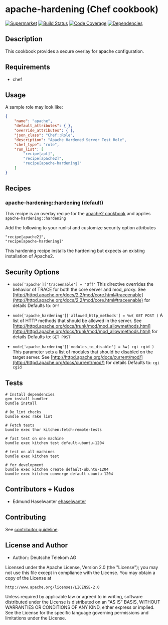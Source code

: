 # apache-hardening (Chef cookbook)

[![Supermarket](http://img.shields.io/cookbook/v/apache-hardening.svg)][1]
[![Build Status](http://img.shields.io/travis/hardening-io/chef-apache-hardening.svg)][2]
[![Code Coverage](http://img.shields.io/coveralls/hardening-io/chef-apache-hardening.svg)][3]
[![Dependencies](http://img.shields.io/gemnasium/hardening-io/#{proj_name}.svg)][4]

## Description

This cookbook provides a secure overlay for apache configuration.

## Requirements

* chef

## Usage

A sample role may look like:

```json
{
    "name": "apache",
    "default_attributes": { },
    "override_attributes": { },
    "json_class": "Chef::Role",
    "description": "Apache Hardened Server Test Role",
    "chef_type": "role",
    "run_list": [
        "recipe[apt]",
        "recipe[apache2]",
        "recipe[apache-hardening]"
    ]
}
```

## Recipes

### apache-hardening::hardening (default)

This recipe is an overlay recipe for the [apache2 cookbook](https://github.com/viverae-cookbooks/apache2) and applies `apache-hardening::hardening`

Add the following to your runlist and customize security option attributes

```
"recipe[apache2]",
"recipe[apache-hardening]"
```

This hardening recipe installs the hardening but expects an existing installation of Apache2.

## Security Options

* `node['apache']['traceenable'] = 'Off'`
   This directive overrides the behavior of TRACE for both the core server and mod_proxy. 
   See [http://httpd.apache.org/docs/2.2/mod/core.html#traceenable](http://httpd.apache.org/docs/2.2/mod/core.html#traceenable) for details
   Defaults to: `Off`

* `node['apache_hardening']['allowed_http_methods'] = %w( GET POST )`
   A list of HTTP methods that should be allowed in the server. 
   See [http://httpd.apache.org/docs/trunk/mod/mod_allowmethods.html](http://httpd.apache.org/docs/trunk/mod/mod_allowmethods.html) for details
   Defaults to: `GET POST`

* `node['apache_hardening']['modules_to_disable'] = %w( cgi cgid )`
   This parameter sets a list of modules that should be disabled on the target server.
   See [http://httpd.apache.org/docs/current/mod/](http://httpd.apache.org/docs/current/mod/) for details
   Defaults to: `cgi cgid`

## Tests

```
# Install dependencies
gem install bundler
bundle install

# Do lint checks
bundle exec rake lint

# Fetch tests
bundle exec thor kitchen:fetch-remote-tests

# fast test on one machine
bundle exec kitchen test default-ubuntu-1204

# test on all machines
bundle exec kitchen test

# for development
bundle exec kitchen create default-ubuntu-1204
bundle exec kitchen converge default-ubuntu-1204
```

## Contributors + Kudos

* Edmund Haselwanter [ehaselwanter](https://github.com/ehaselwanter)

## Contributing

See [contributor guideline](CONTRIBUTING.md).

## License and Author

* Author:: Deutsche Telekom AG

Licensed under the Apache License, Version 2.0 (the "License");
you may not use this file except in compliance with the License.
You may obtain a copy of the License at

    http://www.apache.org/licenses/LICENSE-2.0

Unless required by applicable law or agreed to in writing, software
distributed under the License is distributed on an "AS IS" BASIS,
WITHOUT WARRANTIES OR CONDITIONS OF ANY KIND, either express or implied.
See the License for the specific language governing permissions and
limitations under the License.


[1]: https://supermarket.getchef.com/cookbooks/apache-hardening
[2]: http://travis-ci.org/TelekomLabs/chef-apache-hardening
[3]: https://coveralls.io/r/TelekomLabs/chef-apache-hardening
[4]: https://gemnasium.com/TelekomLabs/chef-apache-hardening